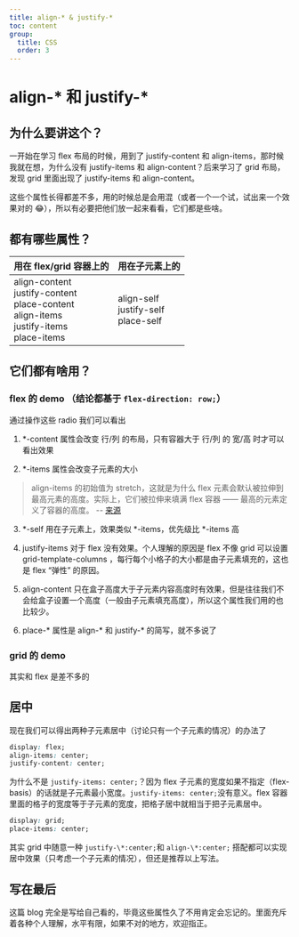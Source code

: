 ```yaml
---
title: align-* & justify-*
toc: content
group:
  title: CSS
  order: 3
---
```


# align-\* 和 justify-\*

## 为什么要讲这个？

一开始在学习 flex 布局的时候，用到了 justify-content 和 align-items，那时候我就在想，为什么没有 justify-items 和 align-content？后来学习了 grid 布局，发现 grid 里面出现了 justify-items 和 align-content。

这些个属性长得都差不多，用的时候总是会用混（或者一个一个试，试出来一个效果对的 😂），所以有必要把他们放一起来看看，它们都是些啥。

## 都有哪些属性？

| 用在 flex/grid 容器上的                                                                                         | 用在子元素上的                                 |
| :-------------------------------------------------------------------------------------------------------------- | :--------------------------------------------- |
| align-content <br/> justify-content <br/> place-content <br/> align-items <br/> justify-items <br/> place-items | align-self <br/> justify-self <br/> place-self |

## 它们都有啥用？

### flex 的 demo （结论都基于 `flex-direction: row;`）

<code src="./demo/alignJustify/flex.tsx"></code>

通过操作这些 radio 我们可以看出

1. \*-content 属性会改变 行/列 的布局，只有容器大于 行/列 的 宽/高 时才可以看出效果

2. \*-items 属性会改变子元素的大小

> align-items 的初始值为 stretch，这就是为什么 flex 元素会默认被拉伸到最高元素的高度。实际上，它们被拉伸来填满 flex 容器 —— 最高的元素定义了容器的高度。 -- [来源](https://developer.mozilla.org/zh-CN/docs/Web/CSS/CSS_Flexible_Box_Layout/Basic_Concepts_of_Flexbox#align-items)

3. \*-self 用在子元素上，效果类似 \*-items，优先级比 \*-items 高

4. justify-items 对于 flex 没有效果。个人理解的原因是 flex 不像 grid 可以设置 grid-template-columns ，每行每个小格子的大小都是由子元素填充的，这也是 flex “弹性” 的原因。

5. align-content 只在盒子高度大于子元素内容高度时有效果，但是往往我们不会给盒子设置一个高度（一般由子元素填充高度），所以这个属性我们用的也比较少。

6. place-\* 属性是 align-\* 和 justify-\* 的简写，就不多说了

### grid 的 demo

<code src="./demo/alignJustify/grid.tsx"></code>

其实和 flex 是差不多的

## 居中

现在我们可以得出两种子元素居中（讨论只有一个子元素的情况）的办法了

```css
display: flex;
align-items: center;
justify-content: center;
```

为什么不是 `justify-items: center;`？因为 flex 子元素的宽度如果不指定（flex-basis）的话就是子元素最小宽度。`justify-items: center;`没有意义。flex 容器里面的格子的宽度等于子元素的宽度，把格子居中就相当于把子元素居中。

```css
display: grid;
place-items: center;
```

其实 grid 中随意一种 `justify-\*:center;`和 `align-\*:center;` 搭配都可以实现居中效果（只考虑一个子元素的情况），但还是推荐以上写法。

## 写在最后

这篇 blog 完全是写给自己看的，毕竟这些属性久了不用肯定会忘记的。里面充斥着各种个人理解，水平有限，如果不对的地方，欢迎指正。
